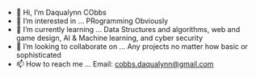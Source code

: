 - 👋 Hi, I’m Daqualynn CObbs
- 👀 I’m interested in ... PRogramming Obviously
- 🌱 I’m currently learning ... Data Structures and algorithms, web and game design, AI & Machine learning, and cyber security
- 💞️ I’m looking to collaborate on ... Any projects no matter how basic or sophisticated
- 📫 How to reach me ... Email: cobbs.daqualynn@gmail.com


<!---
Cobbs1995/Cobbs1995 is a ✨ special ✨ repository because its `README.md` (this file) appears on your GitHub profile.
You can click the Preview link to take a look at your changes.
--->
